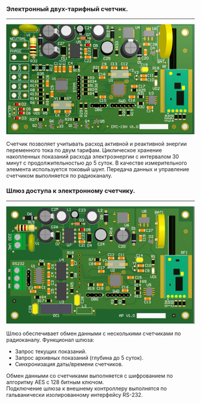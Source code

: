 
### Электронный двух-тарифный счетчик.
---
![](Doc/epc.PNG)

Счетчик позволяет учитывать расход активной и реактивной энергии переменного 
тока по двум тарифам. Циклическое хранение накопленных показаний расхода электроэнергии с интервалом 30 минут с продолжительностью до 5 суток. В качестве измерительного элемента используется токовый шунт. Передача данных и управление счетчиком выполняется по радиоканалу. 

### Шлюз доступа к электронному счетчику.
---
![](Doc/gate.PNG)

Шлюз обеспечивает обмен данными с несколькими счетчиками по радиоканалу. Функционал шлюза:
* Запрос текущих показаний.
* Запрос архивных показаний (глубина до 5 суток).
* Синхронизация даты/времени счетчиков.

Обмен данными со счетчиками выполняется с шифрованием по алгоритму AES c 128 битным ключом.  
Подключение шлюза к внешнему контроллеру выполнятся по гальванически изолированному интерфейсу RS-232.
